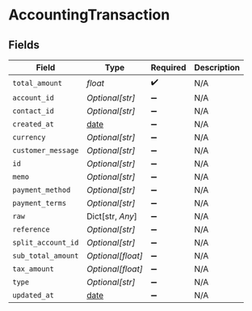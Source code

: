 # AccountingTransaction


## Fields

| Field                                                                | Type                                                                 | Required                                                             | Description                                                          |
| -------------------------------------------------------------------- | -------------------------------------------------------------------- | -------------------------------------------------------------------- | -------------------------------------------------------------------- |
| `total_amount`                                                       | *float*                                                              | :heavy_check_mark:                                                   | N/A                                                                  |
| `account_id`                                                         | *Optional[str]*                                                      | :heavy_minus_sign:                                                   | N/A                                                                  |
| `contact_id`                                                         | *Optional[str]*                                                      | :heavy_minus_sign:                                                   | N/A                                                                  |
| `created_at`                                                         | [date](https://docs.python.org/3/library/datetime.html#date-objects) | :heavy_minus_sign:                                                   | N/A                                                                  |
| `currency`                                                           | *Optional[str]*                                                      | :heavy_minus_sign:                                                   | N/A                                                                  |
| `customer_message`                                                   | *Optional[str]*                                                      | :heavy_minus_sign:                                                   | N/A                                                                  |
| `id`                                                                 | *Optional[str]*                                                      | :heavy_minus_sign:                                                   | N/A                                                                  |
| `memo`                                                               | *Optional[str]*                                                      | :heavy_minus_sign:                                                   | N/A                                                                  |
| `payment_method`                                                     | *Optional[str]*                                                      | :heavy_minus_sign:                                                   | N/A                                                                  |
| `payment_terms`                                                      | *Optional[str]*                                                      | :heavy_minus_sign:                                                   | N/A                                                                  |
| `raw`                                                                | Dict[str, *Any*]                                                     | :heavy_minus_sign:                                                   | N/A                                                                  |
| `reference`                                                          | *Optional[str]*                                                      | :heavy_minus_sign:                                                   | N/A                                                                  |
| `split_account_id`                                                   | *Optional[str]*                                                      | :heavy_minus_sign:                                                   | N/A                                                                  |
| `sub_total_amount`                                                   | *Optional[float]*                                                    | :heavy_minus_sign:                                                   | N/A                                                                  |
| `tax_amount`                                                         | *Optional[float]*                                                    | :heavy_minus_sign:                                                   | N/A                                                                  |
| `type`                                                               | *Optional[str]*                                                      | :heavy_minus_sign:                                                   | N/A                                                                  |
| `updated_at`                                                         | [date](https://docs.python.org/3/library/datetime.html#date-objects) | :heavy_minus_sign:                                                   | N/A                                                                  |